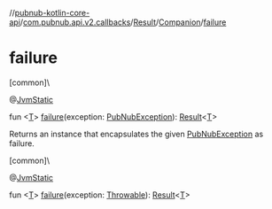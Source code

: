 //[pubnub-kotlin-core-api](../../../../index.md)/[com.pubnub.api.v2.callbacks](../../index.md)/[Result](../index.md)/[Companion](index.md)/[failure](failure.md)

# failure

[common]\

@[JvmStatic](https://kotlinlang.org/api/core/kotlin-stdlib/kotlin.jvm/-jvm-static/index.html)

fun &lt;[T](failure.md)&gt; [failure](failure.md)(exception: [PubNubException](../../../com.pubnub.api/-pub-nub-exception/index.md)): [Result](../index.md)&lt;[T](failure.md)&gt;

Returns an instance that encapsulates the given [PubNubException](failure.md) as failure.

[common]\

@[JvmStatic](https://kotlinlang.org/api/core/kotlin-stdlib/kotlin.jvm/-jvm-static/index.html)

fun &lt;[T](failure.md)&gt; [failure](failure.md)(exception: [Throwable](https://kotlinlang.org/api/core/kotlin-stdlib/kotlin/-throwable/index.html)): [Result](../index.md)&lt;[T](failure.md)&gt;
